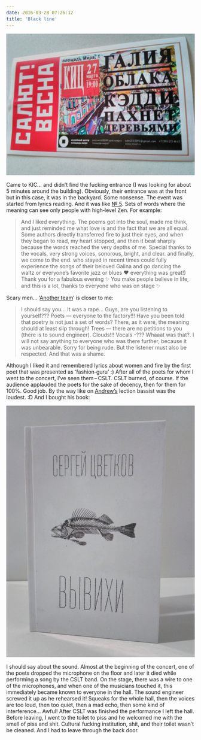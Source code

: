 ```yaml
---
date: 2016-03-28 07:26:12
title: 'Black line'
---
```


![KIC ticket](salyut-vesna-kic-27-03-16.jpg)

Came to KIC… and didn’t find the fucking entrance (I was looking for about 5 minutes around the
building). Obviously, their entrance was at the front but in this case, it was in the backyard. Some
nonsense. The event was started from lyrics reading. And it was like
[№ 5](https://en.wikipedia.org/wiki/No._5,_1948). Sets of words where the meaning can see only
people with high‐level Zen. For example:

> And I liked everything. The poems got into the soul, made me think, and just reminded me what love
> is and the fact that we are all equal. Some authors directly transferred fire to just their eyes,
> and when they began to read, my heart stopped, and then it beat sharply because the words reached
> the very depths of me. Special thanks to the vocals, very strong voices, sonorous, bright, and
> clear. and finally, we come to the end. who stayed in recent times could fully experience the
> songs of their beloved Galina and go dancing the waltz or everyone’s favorite jazz or blues ❤
> everything was great!) Thank you for a fabulous evening ✨ You make people believe in life, and
> this is a lot, thanks to everyone who was on stage ✨

Scary men… ‘[Another team](https://vk.com/wall-115786413_36)’ is closer to me:

> I should say you… It was a rape… Guys, are you listening to yourself??? Poets — everyone to the
> factory!!! Have you been told that poetry is not just a set of words? There, as it were, the
> meaning should at least slip through! Trees — there are no petitions to you (there is to sound
> engineer). Clouds!!! Vocals -??? Whaaat was that?. I will not say anything to everyone who was
> there further, because it was unbearable. Sorry for being rude. But the listener must also be
> respected. And that was a shame.

Although I liked it and remembered lyrics about women and fire by the first poet that was presented
as ‘fashion‐guru’ :) After all of the poets for whom I went to the concert, I’ve seen them – CSLT.
CSLT burned, of course. If the audience applauded the poets for the sake of decency, then for them
for 100%. Good job. By the way like on [Andrew’s](https://vk.com/a_shevelev) lection bassist was the
loudest. :D And I bought his book:

![Book by Sergey Cvetkov ‘Luxations’](vyvihi.jpg)

I should say about the sound. Almost at the beginning of the concert, one of the poets dropped the
microphone on the floor and later it died while performing a song by the CSLT band. On the stage,
there was a wire to one of the microphones, and when one of the musicians touched it, this
immediately became known to everyone in the hall. The sound engineer screwed it up as he rehearsed
it! Squeaks for the whole hall, then the voices are too loud, then too quiet, then a mad echo, then
some kind of interference… Awful! After CSLT was finished the performance I left the hall. Before
leaving, I went to the toilet to piss and he welcomed me with the smell of piss and shit. Cultural
fucking institution, shit, and their toilet wasn’t be cleaned. And I had to leave through the back
door.
